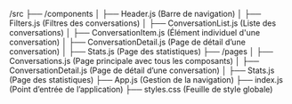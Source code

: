 /src
 ├── /components
 │   ├── Header.js              (Barre de navigation)
 │   ├── Filters.js             (Filtres des conversations)
 │   ├── ConversationList.js    (Liste des conversations)
 │   ├── ConversationItem.js    (Élément individuel d'une conversation)
 │   ├── ConversationDetail.js  (Page de détail d’une conversation)
 │   ├── Stats.js               (Page des statistiques)
 ├── /pages
 │   ├── Conversations.js       (Page principale avec tous les composants)
 │   ├── ConversationDetail.js  (Page de détail d’une conversation)
 │   ├── Stats.js               (Page des statistiques)
 ├── App.js                    (Gestion de la navigation)
 ├── index.js                   (Point d’entrée de l’application)
 ├── styles.css                 (Feuille de style globale)

